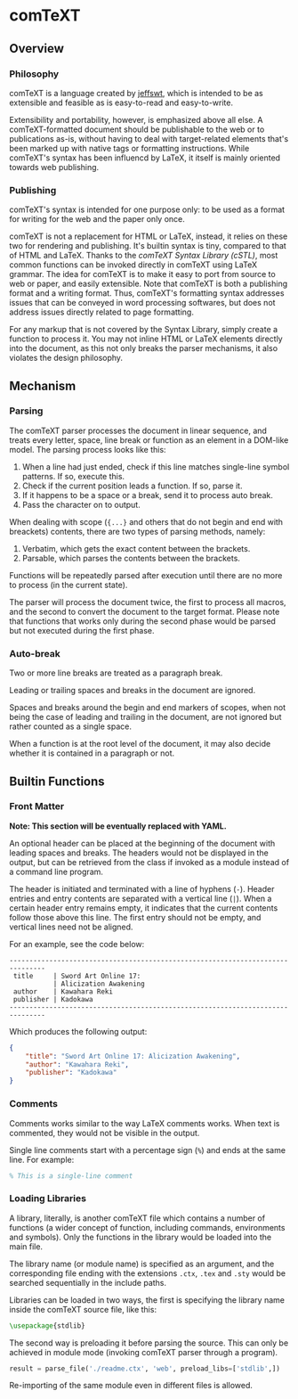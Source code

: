 
# comTeXT

## Overview

### Philosophy

comTeXT is a language created by [jeffswt](https://github.com/jeffswt), which
is intended to be as extensible and feasible as is easy-to-read and
easy-to-write.

Extensibility and portability, however, is emphasized above all else. A
comTeXT-formatted document should be publishable to the web or to publications
as-is, without having to deal with target-related elements that's been marked
up with native tags or formatting instructions. While comTeXT's syntax has been
influencd by LaTeX, it itself is mainly oriented towards web publishing.

### Publishing

comTeXT's syntax is intended for one purpose only: to be used as a format for
writing for the web and the paper only once.

comTeXT is not a replacement for HTML or LaTeX, instead, it relies on these two
for rendering and publishing. It's builtin syntax is tiny, compared to that
of HTML and LaTeX. Thanks to the *comTeXT Syntax Library (cSTL)*, most common
functions can be invoked directly in comTeXT using LaTeX grammar. The idea for
comTeXT is to make it easy to port from source to web or paper, and easily
extensible. Note that comTeXT is both a publishing format and a writing format.
Thus, comTeXT's formatting syntax addresses issues that can be conveyed in
word processing softwares, but does not address issues directly related to page
formatting.

For any markup that is not covered by the Syntax Library, simply create a
function to process it. You may not inline HTML or LaTeX elements directly into
the document, as this not only breaks the parser mechanisms, it also violates
the design philosophy.

## Mechanism

### Parsing

The comTeXT parser processes the document in linear sequence, and treats every
letter, space, line break or function as an element in a DOM-like model. The
parsing process looks like this:

 1. When a line had just ended, check if this line matches single-line symbol
    patterns. If so, execute this.
 2. Check if the current position leads a function. If so, parse it.
 3. If it happens to be a space or a break, send it to process auto break.
 4. Pass the character on to output.

When dealing with scope (`{...}` and others that do not begin and end with
breackets) contents, there are two types of parsing methods, namely:

 1. Verbatim, which gets the exact content between the brackets.
 2. Parsable, which parses the contents between the brackets.

Functions will be repeatedly parsed after execution until there are no more
to process (in the current state).

The parser will process the document twice, the first to process all macros,
and the second to convert the document to the target format. Please note that
functions that works only during the second phase would be parsed but not
executed during the first phase.

### Auto-break

Two or more line breaks are treated as a paragraph break.

Leading or trailing spaces and breaks in the document are ignored.

Spaces and breaks around the begin and end markers of scopes, when not being
the case of leading and trailing in the document, are not ignored but rather
counted as a single space.

When a function is at the root level of the document, it may also decide
whether it is contained in a paragraph or not.

## Builtin Functions

### Front Matter

**Note: This section will be eventually replaced with YAML.**

An optional header can be placed at the beginning of the document with leading
spaces and breaks. The headers would not be displayed in the output, but can be
retrieved from the class if invoked as a module instead of a command line
program.

The header is initiated and terminated with a line of hyphens (`-`). Header
entries and entry contents are separated with a vertical line (`|`). When a
certain header entry remains empty, it indicates that the current contents
follow those above this line. The first entry should not be empty, and vertical
lines need not be aligned.

For an example, see the code below:

```
-------------------------------------------------------------------------------
 title     | Sword Art Online 17:
           | Alicization Awakening
 author    | Kawahara Reki
 publisher | Kadokawa
-------------------------------------------------------------------------------
```

Which produces the following output:

```json
{
    "title": "Sword Art Online 17: Alicization Awakening",
    "author": "Kawahara Reki",
    "publisher": "Kadokawa"
}
```

### Comments

Comments works similar to the way LaTeX comments works. When text is commented,
they would not be visible in the output.

Single line comments start with a percentage sign (`%`) and ends at the same
line. For example:

```tex
% This is a single-line comment
```

### Loading Libraries

A library, literally, is another comTeXT file which contains a number of
functions (a wider concept of function, including commands, environments and
symbols). Only the functions in the library would be loaded into the main
file.

The library name (or module name) is specified as an argument, and the
corresponding file ending with the extensions `.ctx`, `.tex` and `.sty` would
be searched sequentially in the include paths.

Libraries can be loaded in two ways, the first is specifying the library name
inside the comTeXT source file, like this:

```tex
\usepackage{stdlib}
```

The second way is preloading it before parsing the source. This can only be
achieved in module mode (invoking comTeXT parser through a program).

```py
result = parse_file('./readme.ctx', 'web', preload_libs=['stdlib',])
```

Re-importing of the same module even in different files is allowed.
